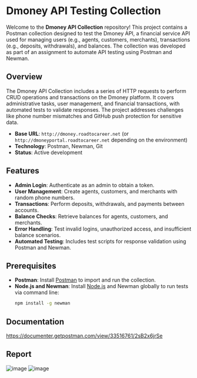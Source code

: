 # Dmoney API Testing Collection

Welcome to the **Dmoney API Collection** repository! This project contains a Postman collection designed to test the Dmoney API, a financial service API used for managing users (e.g., agents, customers, merchants), transactions (e.g., deposits, withdrawals), and balances. The collection was developed as part of an assignment to automate API testing using Postman and Newman.

## Overview

The Dmoney API Collection includes a series of HTTP requests to perform CRUD operations and transactions on the Dmoney platform. It covers administrative tasks, user management, and financial transactions, with automated tests to validate responses. The project addresses challenges like phone number mismatches and GitHub push protection for sensitive data.

- **Base URL**: `http://dmoney.roadtocareer.net` (or `http://dmoneyportal.roadtocareer.net` depending on the environment)
- **Technology**: Postman, Newman, Git
- **Status**: Active development

## Features

- **Admin Login**: Authenticate as an admin to obtain a token.
- **User Management**: Create agents, customers, and merchants with random phone numbers.
- **Transactions**: Perform deposits, withdrawals, and payments between accounts.
- **Balance Checks**: Retrieve balances for agents, customers, and merchants.
- **Error Handling**: Test invalid logins, unauthorized access, and insufficient balance scenarios.
- **Automated Testing**: Includes test scripts for response validation using Postman and Newman.

## Prerequisites

- **Postman**: Install [Postman](https://www.postman.com/downloads/) to import and run the collection.
- **Node.js and Newman**: Install [Node.js](https://nodejs.org/) and Newman globally to run tests via command line:
  ```bash
  npm install -g newman

## Documentation
https://documenter.getpostman.com/view/33516761/2sB2x6jrSe

## Report
![image](https://github.com/user-attachments/assets/f2e1e984-b9f9-4147-8884-e064475ae152)
![image](https://github.com/user-attachments/assets/9c865697-2ac0-47a4-a39e-5c013a6fe08a)

